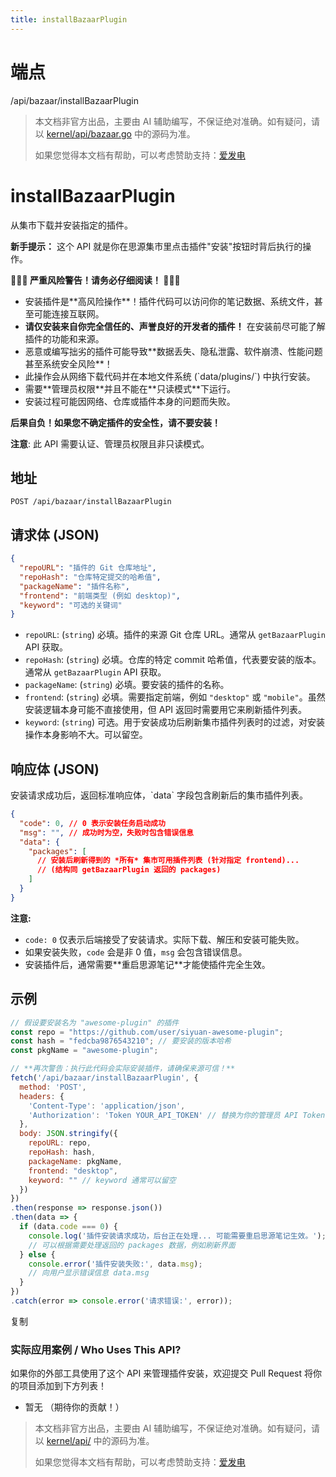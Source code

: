 ```yaml
---
title: installBazaarPlugin
---
```

# 端点

/api/bazaar/installBazaarPlugin

> 本文档非官方出品，主要由 AI 辅助编写，不保证绝对准确。如有疑问，请以 [kernel/api/bazaar.go](https://github.com/siyuan-note/siyuan/blob/master/kernel/api/bazaar.go) 中的源码为准。
> 
> 如果您觉得本文档有帮助，可以考虑赞助支持：[爱发电](https://afdian.com/a/leolee9086?tab=feed)

# installBazaarPlugin

从集市下载并安装指定的插件。

**新手提示：** 这个 API 就是你在思源集市里点击插件"安装"按钮时背后执行的操作。

**🚨🚨🚨 严重风险警告！请务必仔细阅读！ 🚨🚨🚨**

-   安装插件是\*\*高风险操作\*\*！插件代码可以访问你的笔记数据、系统文件，甚至可能连接互联网。
-   **请仅安装来自你完全信任的、声誉良好的开发者的插件！** 在安装前尽可能了解插件的功能和来源。
-   恶意或编写拙劣的插件可能导致\*\*数据丢失、隐私泄露、软件崩溃、性能问题甚至系统安全风险\*\*！
-   此操作会从网络下载代码并在本地文件系统 (\`data/plugins/\`) 中执行安装。
-   需要\*\*管理员权限\*\*并且不能在\*\*只读模式\*\*下运行。
-   安装过程可能因网络、仓库或插件本身的问题而失败。

**后果自负！如果您不确定插件的安全性，请不要安装！**

**注意**: 此 API 需要认证、管理员权限且非只读模式。

## 地址

`POST /api/bazaar/installBazaarPlugin`

## 请求体 (JSON)

```json
{
  "repoURL": "插件的 Git 仓库地址",
  "repoHash": "仓库特定提交的哈希值",
  "packageName": "插件名称",
  "frontend": "前端类型 (例如 desktop)",
  "keyword": "可选的关键词"
}
```

-   `repoURL`: (`string`) 必填。插件的来源 Git 仓库 URL。通常从 `getBazaarPlugin` API 获取。
-   `repoHash`: (`string`) 必填。仓库的特定 commit 哈希值，代表要安装的版本。通常从 `getBazaarPlugin` API 获取。
-   `packageName`: (`string`) 必填。要安装的插件的名称。
-   `frontend`: (`string`) 必填。需要指定前端，例如 `"desktop"` 或 `"mobile"`。虽然安装逻辑本身可能不直接使用，但 API 返回时需要用它来刷新插件列表。
-   `keyword`: (`string`) 可选。用于安装成功后刷新集市插件列表时的过滤，对安装操作本身影响不大。可以留空。

## 响应体 (JSON)

安装请求成功后，返回标准响应体，\`data\` 字段包含刷新后的集市插件列表。

```json
{
  "code": 0, // 0 表示安装任务启动成功
  "msg": "", // 成功时为空，失败时包含错误信息
  "data": {
    "packages": [
      // 安装后刷新得到的 *所有* 集市可用插件列表 (针对指定 frontend)...
      // (结构同 getBazaarPlugin 返回的 packages)
    ]
  }
}
```

**注意:**

-   `code: 0` 仅表示后端接受了安装请求。实际下载、解压和安装可能失败。
-   如果安装失败，`code` 会是非 0 值，`msg` 会包含错误信息。
-   安装插件后，通常需要\*\*重启思源笔记\*\*才能使插件完全生效。

## 示例

```javascript
// 假设要安装名为 "awesome-plugin" 的插件
const repo = "https://github.com/user/siyuan-awesome-plugin";
const hash = "fedcba9876543210"; // 要安装的版本哈希
const pkgName = "awesome-plugin";

// **再次警告：执行此代码会实际安装插件，请确保来源可信！**
fetch('/api/bazaar/installBazaarPlugin', {
  method: 'POST',
  headers: {
    'Content-Type': 'application/json',
    'Authorization': 'Token YOUR_API_TOKEN' // 替换为你的管理员 API Token
  },
  body: JSON.stringify({
    repoURL: repo,
    repoHash: hash,
    packageName: pkgName,
    frontend: "desktop",
    keyword: "" // keyword 通常可以留空
  })
})
.then(response => response.json())
.then(data => {
  if (data.code === 0) {
    console.log('插件安装请求成功，后台正在处理... 可能需要重启思源笔记生效。');
    // 可以根据需要处理返回的 packages 数据，例如刷新界面
  } else {
    console.error('插件安装失败:', data.msg);
    // 向用户显示错误信息 data.msg
  }
})
.catch(error => console.error('请求错误:', error));
```

复制

### 实际应用案例 / Who Uses This API?

如果你的外部工具使用了这个 API 来管理插件安装，欢迎提交 Pull Request 将你的项目添加到下方列表！

-   暂无 （期待你的贡献！）
> 本文档非官方出品，主要由 AI 辅助编写，不保证绝对准确。如有疑问，请以 [kernel/api/](https://github.com/siyuan-note/siyuan/blob/master/kernel/api/) 中的源码为准。
> 
> 如果您觉得本文档有帮助，可以考虑赞助支持：[爱发电](https://afdian.com/a/leolee9086?tab=feed)

